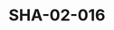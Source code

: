 ---
pid: SHA-02-016
title: SHA-02-016
language: ar
original_label: 
rights: شرحبيل احمد
location_of_original: شرحبيل احمد
photographer_or_studio: 
scanned_from: photograph 12.2 by 16.4
_date: '1962'
location: اثيوبيا، مصوع
description: 'استقبال البعثة '
additional_notes: 
permission_display: 'yes'
on_server: 'no'
on_website: 'no'
permalink: /photopages/ar/SHA-02-016
layout: photo-page
---